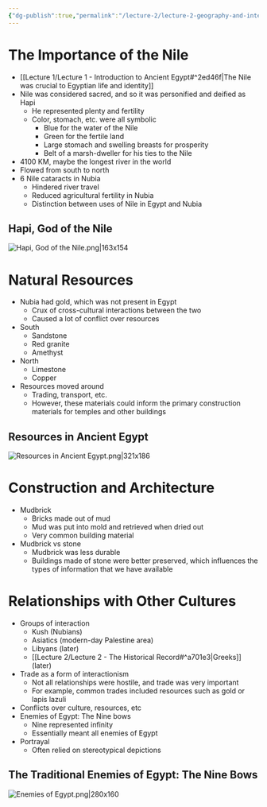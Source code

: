 ```yaml
---
{"dg-publish":true,"permalink":"/lecture-2/lecture-2-geography-and-interactions/","tags":["gardenEntry"]}
---
```


# The Importance of the Nile

- [[Lecture 1/Lecture 1 - Introduction to Ancient Egypt#^2ed46f\|The Nile was crucial to Egyptian life and identity]]
- Nile was considered sacred, and so it was personified and deified as Hapi
	- He represented plenty and fertility
	- Color, stomach, etc. were all symbolic
		- Blue for the water of the Nile
		- Green for the fertile land
		- Large stomach and swelling breasts for prosperity
		- Belt of a marsh-dweller for his ties to the Nile
- 4100 KM, maybe the longest river in the world
- Flowed from south to north
- 6 Nile cataracts in Nubia
	- Hindered river travel
	- Reduced agricultural fertility in Nubia
	- Distinction between uses of Nile in Egypt and Nubia
## Hapi, God of the Nile
![Hapi, God of the Nile.png|163x154](/img/user/Images/Hapi,%20God%20of%20the%20Nile.png)

# Natural Resources

- Nubia had gold, which was not present in Egypt
	- Crux of cross-cultural interactions between the two
	- Caused a lot of conflict over resources
- South
	- Sandstone
	- Red granite
	- Amethyst
- North
	- Limestone
	- Copper
- Resources moved around
	- Trading, transport, etc.
	- However, these materials could inform the primary construction materials for temples and other buildings

## Resources in Ancient Egypt
![Resources in Ancient Egypt.png|321x186](/img/user/Images/Resources%20in%20Ancient%20Egypt.png)
# Construction and Architecture

- Mudbrick
	- Bricks made out of mud
	- Mud was put into mold and retrieved when dried out
	- Very common building material
- Mudbrick vs stone
	- Mudbrick was less durable
	- Buildings made of stone were better preserved, which influences the types of information that we have available

# Relationships with Other Cultures
- Groups of interaction
	- Kush (Nubians)
	- Asiatics (modern-day Palestine area)
	- Libyans (later)
	- [[Lecture 2/Lecture 2 - The Historical Record#^a701e3\|Greeks]] (later)
- Trade as a form of interactionism
	- Not all relationships were hostile, and trade was very important
	- For example, common trades included resources such as gold or lapis lazuli
- Conflicts over culture, resources, etc
- Enemies of Egypt: The Nine bows
	- Nine represented infinity
	- Essentially meant all enemies of Egypt
- Portrayal
	- Often relied on stereotypical depictions

## The Traditional Enemies of Egypt: The Nine Bows
![Enemies of Egypt.png|280x160](/img/user/Images/Enemies%20of%20Egypt.png)